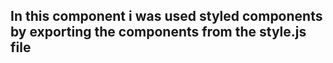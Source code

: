 ## In this component i was used styled components by exporting the components from the style.js file
